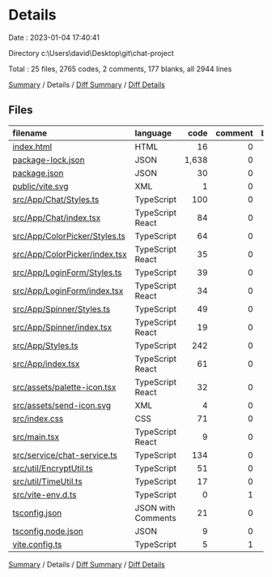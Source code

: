 # Details

Date : 2023-01-04 17:40:41

Directory c:\\Users\\david\\Desktop\\git\\chat-project

Total : 25 files,  2765 codes, 2 comments, 177 blanks, all 2944 lines

[Summary](results.md) / Details / [Diff Summary](diff.md) / [Diff Details](diff-details.md)

## Files
| filename | language | code | comment | blank | total |
| :--- | :--- | ---: | ---: | ---: | ---: |
| [index.html](/index.html) | HTML | 16 | 0 | 1 | 17 |
| [package-lock.json](/package-lock.json) | JSON | 1,638 | 0 | 1 | 1,639 |
| [package.json](/package.json) | JSON | 30 | 0 | 1 | 31 |
| [public/vite.svg](/public/vite.svg) | XML | 1 | 0 | 0 | 1 |
| [src/App/Chat/Styles.ts](/src/App/Chat/Styles.ts) | TypeScript | 100 | 0 | 20 | 120 |
| [src/App/Chat/index.tsx](/src/App/Chat/index.tsx) | TypeScript React | 84 | 0 | 13 | 97 |
| [src/App/ColorPicker/Styles.ts](/src/App/ColorPicker/Styles.ts) | TypeScript | 64 | 0 | 8 | 72 |
| [src/App/ColorPicker/index.tsx](/src/App/ColorPicker/index.tsx) | TypeScript React | 35 | 0 | 6 | 41 |
| [src/App/LoginForm/Styles.ts](/src/App/LoginForm/Styles.ts) | TypeScript | 39 | 0 | 7 | 46 |
| [src/App/LoginForm/index.tsx](/src/App/LoginForm/index.tsx) | TypeScript React | 34 | 0 | 6 | 40 |
| [src/App/Spinner/Styles.ts](/src/App/Spinner/Styles.ts) | TypeScript | 49 | 0 | 6 | 55 |
| [src/App/Spinner/index.tsx](/src/App/Spinner/index.tsx) | TypeScript React | 19 | 0 | 3 | 22 |
| [src/App/Styles.ts](/src/App/Styles.ts) | TypeScript | 242 | 0 | 27 | 269 |
| [src/App/index.tsx](/src/App/index.tsx) | TypeScript React | 61 | 0 | 9 | 70 |
| [src/assets/palette-icon.tsx](/src/assets/palette-icon.tsx) | TypeScript React | 32 | 0 | 2 | 34 |
| [src/assets/send-icon.svg](/src/assets/send-icon.svg) | XML | 4 | 0 | 1 | 5 |
| [src/index.css](/src/index.css) | CSS | 71 | 0 | 10 | 81 |
| [src/main.tsx](/src/main.tsx) | TypeScript React | 9 | 0 | 2 | 11 |
| [src/service/chat-service.ts](/src/service/chat-service.ts) | TypeScript | 134 | 0 | 25 | 159 |
| [src/util/EncryptUtil.ts](/src/util/EncryptUtil.ts) | TypeScript | 51 | 0 | 14 | 65 |
| [src/util/TimeUtil.ts](/src/util/TimeUtil.ts) | TypeScript | 17 | 0 | 10 | 27 |
| [src/vite-env.d.ts](/src/vite-env.d.ts) | TypeScript | 0 | 1 | 1 | 2 |
| [tsconfig.json](/tsconfig.json) | JSON with Comments | 21 | 0 | 1 | 22 |
| [tsconfig.node.json](/tsconfig.node.json) | JSON | 9 | 0 | 1 | 10 |
| [vite.config.ts](/vite.config.ts) | TypeScript | 5 | 1 | 2 | 8 |

[Summary](results.md) / Details / [Diff Summary](diff.md) / [Diff Details](diff-details.md)